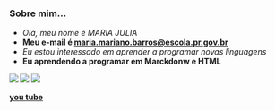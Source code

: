 ### Sobre mim...
- _Olá, meu nome é MARIA JULIA_
- **Meu e-mail é maria.mariano.barros@escola.pr.gov.br**
- <i>Eu estou interessado em aprender a programar novas linguagens</i>
-  <b>Eu aprendendo a programar em Marckdonw e HTML<b>

 ![](https://img.shields.io/badge/Instagram-E4405F?style=for-the-badge&logo=instagram&logoColor=white)
 ![](https://img.shields.io/badge/YouTube-FF0000?style=for-the-badge&logo=youtube&logoColor=white)
 ![](https://img.shields.io/badge/WhatsApp-25D366?style=for-the-badge&logo=whatsapp&logoColor=white)
 
[you tube](http://youtube.com.br)

